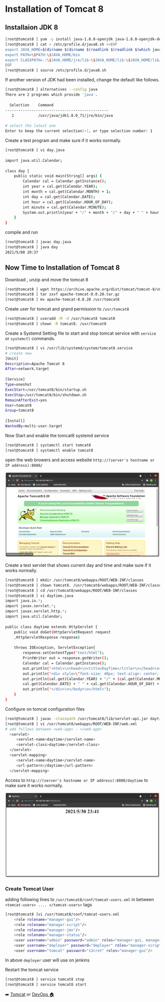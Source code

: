 
# Installation of Tomcat 8
## Installaion JDK 8
~~~sh
[root@tomcat8 ] yum -y install java-1.8.0-openjdk java-1.8.0-openjdk-devel
[root@tomcat8 ] cat > /etc/profile.d/java8.sh <<EOF
export JAVA_HOME=$(dirname $(dirname $(readlink $(readlink $(which javac)))))
export PATH=\$PATH:\$JAVA_HOME/bin
export CLASSPATH=.:\$JAVA_HOME/jre/lib:\$JAVA_HOME/lib:\$JAVA_HOME/lib/tools.jar
EOF
[root@tomcat8 ] source /etc/profile.d/java8.sh
~~~
If another version of JDK had been installed, change the default like follows.
~~~sh
[root@tomcat8 ] alternatives --config java
There are 2 programs which provide 'java'.

  Selection    Command
-----------------------------------------------
   1           /usr/java/jdk1.8.0_71/jre/bin/java

# select the latest one
Enter to keep the current selection[+], or type selection number: 1
~~~
Create a test program and make sure if it works normally.
~~~sh
[root@tomcat8 ] vi day.java

import java.util.Calendar;

class day {
    public static void main(String[] args) {
        Calendar cal = Calendar.getInstance();
        int year = cal.get(Calendar.YEAR);
        int month = cal.get(Calendar.MONTH) + 1;
        int day = cal.get(Calendar.DATE);
        int hour = cal.get(Calendar.HOUR_OF_DAY);
        int minute = cal.get(Calendar.MINUTE);
        System.out.println(year + "/" + month + "/" + day + " " + hour + ":" + minute);
    }
}
~~~
compile and run
~~~sh
[root@tomcat8 ] javac day.java
[root@tomcat8 ] java day
2021/5/08 20:37
~~~
## Now Time to Installation of Tomcat 8
Download , unzip and move the tomcat 8
~~~sh
[root@tomcat8 ] wget https://archive.apache.org/dist/tomcat/tomcat-8/v8.0.20/bin/apache-tomcat-8.0.20.tar.gz
[root@tomcat8 ] tar zxvf apache-tomcat-8.0.20.tar.gz
[root@tomcat8 ] mv apache-tomcat-8.0.20 /usr/tomcat8
~~~
Create user for tomcat and grand permission to `/usr/tomcat8`
~~~sh
[root@tomcat8 ] useradd -M -d /usr/tomcat8 tomcat8
[root@tomcat8 ] chown -R tomcat8. /usr/tomcat8
~~~
Create a Systemd Setting file to start and stop tomcat service with `service` or `systemctl` commands.
~~~sh
[root@tomcat8 ] vi /usr/lib/systemd/system/tomcat8.service
# create new
[Unit]
Description=Apache Tomcat 8
After=network.target

[Service]
Type=oneshot
ExecStart=/usr/tomcat8/bin/startup.sh
ExecStop=/usr/tomcat8/bin/shutdown.sh
RemainAfterExit=yes
User=tomcat8
Group=tomcat8

[Install]
WantedBy=multi-user.target
~~~
Now Start and enable the tomcat8 systemd service
~~~sh
[root@tomcat8 ] systemctl start tomcat8
[root@tomcat8 ] systemctl enable tomcat8
~~~
open the web browers and access website ``http://(server's hostname or IP address):8080/``

![](img/tomcat8.png)

Create a test servlet that shows current day and time and make sure if it works normally.
~~~sh
[root@tomcat8 ] mkdir /usr/tomcat8/webapps/ROOT/WEB-INF/classes
[root@tomcat8 ] chown tomcat8. /usr/tomcat8/webapps/ROOT/WEB-INF/classes
[root@tomcat8 ] cd /usr/tomcat8/webapps/ROOT/WEB-INF/classes
[root@tomcat8 ] vi daytime.java
import java.io.*;
import javax.servlet.*;
import javax.servlet.http.*;
import java.util.Calendar;

public class daytime extends HttpServlet {
    public void doGet(HttpServletRequest request
    ,HttpServletResponse response)

    throws IOException, ServletException{
        response.setContentType("text/html");
        PrintWriter out = response.getWriter();
        Calendar cal = Calendar.getInstance();
        out.println("<html>\n<head>\n<title>DayTime</title>\n</head>\n<body>");
        out.println("<div style=\"font-size: 40px; text-align: center; font-weight: bold\">");
        out.println(cal.get(Calendar.YEAR) + "/" + (cal.get(Calendar.MONTH) + 1) + "/" +
        cal.get(Calendar.DATE) + " " + cal.get(Calendar.HOUR_OF_DAY) + ":" + cal.get(Calendar.MINUTE));
        out.println("</div>\n</body>\n</html>");
    }
}
~~~
Configure on tomcat configuration files
~~~sh
[root@tomcat8 ] javac -classpath /usr/tomcat8/lib/servlet-api.jar daytime.java
[root@tomcat8 ] vi /usr/tomcat8/webapps/ROOT/WEB-INF/web.xml
# add follows between <web-app> - </web-app>
  <servlet>
     <servlet-name>daytime</servlet-name>
     <servlet-class>daytime</servlet-class>
  </servlet>
  <servlet-mapping>
     <servlet-name>daytime</servlet-name>
     <url-pattern>/daytime</url-pattern>
  </servlet-mapping>
~~~
Access to ``http://(server's hostname or IP address):8080/daytime`` to make sure it works normally.

![](img/tomcat8-day.png)
### Create Tomcat User
adding following lines to ``/usr/tomcat8/conf/tomcat-users.xml`` in between ``<tomcat-users> .... </tomcat-users>`` tags
~~~sh
[root@tomcat8 ]vi /usr/tomcat8/conf/tomcat-users.xml
	<role rolename="manager-gui"/>
	<role rolename="manager-script"/>
	<role rolename="manager-jmx"/>
	<role rolename="manager-status"/>
	<user username="admin" password="admin" roles="manager-gui, manager-script, manager-jmx, manager-status"/>
	<user username="deployer" password="deployer" roles="manager-script"/>
	<user username="tomcat" password="s3cret" roles="manager-gui"/>
~~~
In above `deployer` user will use on jenkins

Restart the tomcat service
~~~sh
[root@tomcat8 ] service tomcat8 stop
[root@tomcat8 ] service tomcat8 start
~~~

:arrow_right: [Tomcat](../Tomcat) or [DevOps  :house: ](https://github.com/maheshkn400/DevOps/)
